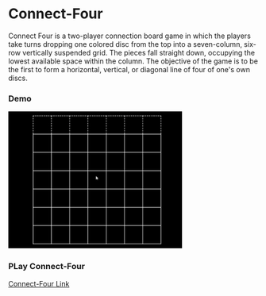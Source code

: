 # Connect-Four
Connect Four is a two-player connection board game in which the players take turns dropping one colored disc from the top into a seven-column, six-row vertically suspended grid. The pieces fall straight down, occupying the lowest available space within the column. The objective of the game is to be the first to form a horizontal, vertical, or diagonal line of four of one's own discs.

### Demo
![Connect-Four Gif](gifs/Connect-4.gif)

### PLay Connect-Four
[Connect-Four Link](https://kgmeinecke.github.io/Connect-Four/ "Play Connect-Four")
